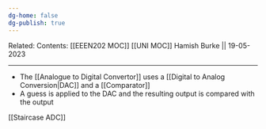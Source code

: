 ```yaml
---
dg-home: false
dg-publish: true
---
```

Related: 
Contents: [[EEEN202 MOC]]
[[UNI MOC]]
Hamish Burke || 19-05-2023
***

- The [[Analogue to Digital Convertor]] uses a [[Digital to Analog Conversion\|DAC]] and a [[Comparator]]
- A guess is applied to the DAC and the resulting output is compared with the output

[[Staircase ADC]]
